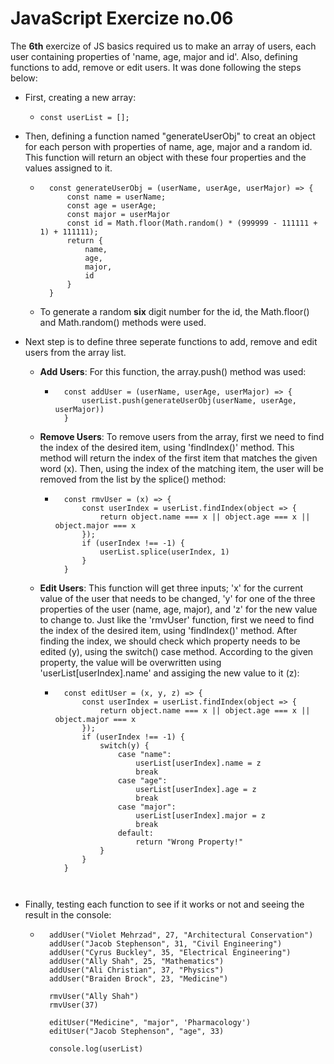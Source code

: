 
# JavaScript Exercize no.06

The **6th** exercize of JS basics required us to make an array of users, each user containing properties of 'name, age, major and id'. Also, defining functions to add, remove or edit users. It was done following the steps below:

- First, creating a new array:
    - `const userList = [];`

- Then, defining a function named "generateUserObj" to creat an object for each person with properties of name, age, major and a random id. This function will return an object with these four properties and the values assigned to it.
    - ```
        const generateUserObj = (userName, userAge, userMajor) => {
            const name = userName;
            const age = userAge;
            const major = userMajor
            const id = Math.floor(Math.random() * (999999 - 111111 + 1) + 111111);
            return {
                name,
                age,
                major,
                id
            }
        }
    * To generate a random **six** digit number for the id, the Math.floor() and Math.random() methods were used.


- Next step is to define three seperate functions to add, remove and edit users from the array list.
    - **Add Users**: For this function, the array.push() method was used:
        - ```
            const addUser = (userName, userAge, userMajor) => {
                userList.push(generateUserObj(userName, userAge, userMajor))
            }
    - **Remove Users**: To remove users from the array, first we need to find the index of the desired item, using 'findIndex()' method. This method will return the index of the first item that matches the given word (x). Then, using the index of the matching item, the user will be removed from the list by the splice() method: 
        - ```
            const rmvUser = (x) => {
                const userIndex = userList.findIndex(object => {
                    return object.name === x || object.age === x || object.major === x
                });
                if (userIndex !== -1) {
                    userList.splice(userIndex, 1)
                }
            }
    - **Edit Users**: This function will get three inputs; 'x' for the current value of the user that needs to be changed, 'y' for one of the three properties of the user (name, age, major), and 'z' for the new value to change to. Just like the 'rmvUser' function, first we need to find the index of the desired item, using 'findIndex()' method. After finding the index, we should check which property needs to be edited (y), using the switch() case method. According to the given property, the value will be overwritten using 'userList[userIndex].name' and assiging the new value to it (z):
        - ```
            const editUser = (x, y, z) => {
                const userIndex = userList.findIndex(object => {
                    return object.name === x || object.age === x || object.major === x
                });
                if (userIndex !== -1) {
                    switch(y) {
                        case "name":
                            userList[userIndex].name = z
                            break
                        case "age":
                            userList[userIndex].age = z
                            break
                        case "major":
                            userList[userIndex].major = z
                            break
                        default:
                            return "Wrong Property!"
                    }
                }
            }



- Finally, testing each function to see if it works or not and seeing the result in the console:
    - ```
        addUser("Violet Mehrzad", 27, "Architectural Conservation")
        addUser("Jacob Stephenson", 31, "Civil Engineering")
        addUser("Cyrus Buckley", 35, "Electrical Engineering")
        addUser("Ally Shah", 25, "Mathematics")
        addUser("Ali Christian", 37, "Physics")
        addUser("Braiden Brock", 23, "Medicine")

        rmvUser("Ally Shah")
        rmvUser(37)

        editUser("Medicine", "major", 'Pharmacology')
        editUser("Jacob Stephenson", "age", 33)

        console.log(userList)